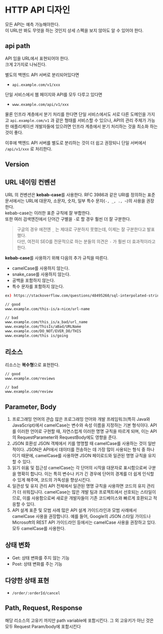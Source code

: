 # HTTP API 디자인

모든 API는 예측 가능해야한다.  
이 URL만 봐도 무엇을 하는 것인지 상세 스펙을 보지 않아도 알 수 있어야 한다.

## api path

API 임을 URL에서 표현되어야 한다.  
크게 2가지로 나눠진다.  

별도의 백엔드 API 서버로 분리되어있다면
- `api.example.com/v1/xxx`

단일 서비스에서 웹 페이지와 API를 모두 다루고 있다면
- `www.example.com/api/v1/xxx`

물론 인프라 계층에서 분기 처리를 한다면 단일 서비스에서도 서로 다른 도메인을 가지고 `api.example.com/v1` 과 같은 형태를 서비스할 수 있으나, API의 관리 주체가 가능한 애플리케이션 개발자들에 있으려면 인프라 계층에서 분기 처리하는 것을 최소화 하는 것이 좋다.  
  
이후에 백엔드 API 서버를 별도로 분리하는 것이 더 쉽고 권장되니 단일 서버에서 `/api/v1/xxx` 로 처리한다.

## Version


## URL 네이밍 컨벤션

URL 의 컨벤션은 **kebab-case**를 사용한다.
RFC 3986과 같은 URI를 정의하는 표준 문서에서는 URL에 대문자, 소문자, 숫자, 일부 특수 문자(`-, _, ., ~`)의 사용을 권장한다.  
kebab-case는 이러한 표준 규칙에 잘 부합한다.  
또한 여러 검색엔진에서 단어간 구별을 `-`로 할 경우 훨씬 더 잘 구분한다.  

> 구글의 경우 에전엔 `_` 는 제대로 구분하지 못했는데, 이제는 잘 구분한다고 발표했다.  
> 다만, 여전히 SEO를 전문적으로 하는 분들의 의견은 `-` 가 훨씬 더 효과적이라고 한다.

**kebab-case**를 사용하기 위해 다음의 추가 규칙을 따른다.

- camelCase를 사용하지 않는다.
- snake_case를 사용하지 않는다.
- 공백을 포함하지 않는다.
- 특수 문자를 포함하지 않는다.

```bash
ex) https://stackoverflow.com/questions/48495260/sql-interpolated-strings
```

```bash
// good
www.example.com/this-is/a-nice/url-name

// bad
www.example.com/this_is/a_bad/url_name 
www.example.com/ThisIs/aBad/URLName 
www.example.com/DO_NOT/EVER_DO/THIS 
www.example.com/this is/going 
```


## 리소스

리소스는 **복수형**으로 표현한다.

```bash
// good
www.example.com/reviews

// bad
www.example.com/review
```

## Parameter, Body

1. 프로그래밍 언어의 관습
많은 프로그래밍 언어와 개발 프레임워크(특히 Java와 JavaScript)에서 camelCase는 변수와 속성 이름을 지정하는 기본 형식이다. API를 이러한 언어로 구현할 때, 자연스럽게 이러한 명명 규칙을 따르게 되며, 이는 API의 RequestParameter와 RequestBody에도 영향을 준다.
2. JSON 호환성
JSON 객체에서 키를 명명할 때 camelCase를 사용하는 것이 일반적이다. JSON은 API에서 데이터를 전송하는 데 가장 많이 사용되는 형식 중 하나이기 때문에, camelCase를 사용하면 JSON 페이로드와 일관된 명명 규칙을 유지할 수 있다.
3. 읽기 쉬움 및 접근성
camelCase는 각 단어의 시작을 대문자로 표시함으로써 구분을 명확히 합니다. 이는 특히 변수나 키가 긴 경우에 단어의 경계를 더 쉽게 인식할 수 있게 해주며, 코드의 가독성을 향상시킨다.
4. 일관성 및 유지 관리
API 전체에서 일관된 명명 규칙을 사용하면 코드의 유지 관리가 더 쉬워집니다. camelCase는 많은 개발 팀과 프로젝트에서 선호되는 스타일이므로, 이를 사용함으로써 새로운 개발자들이 기존 코드베이스와 빠르게 호환되고 적응할 수 있다.
5. API 설계 표준 및 모범 사례
많은 API 설계 가이드라인과 모범 사례에서 camelCase 사용을 권장합니다. 예를 들어, Google의 JSON 스타일 가이드나 Microsoft의 REST API 가이드라인 등에서는 camelCase 사용을 권장하고 있다.
모두 camelCase를 사용한다.

## 상태 변화

- Get: 상태 변화를 주지 않는 기능
- Post: 상태 변화를 주는 기능

## 다양한 상태 표현

- `/order/:orderId/cancel`


## Path, Request, Response

해당 리소스의 고유키 까지만 path variable에 포함시킨다.
그 외 고유키가 아닌 것은 모두 Request Param/body에 포함시킨다
